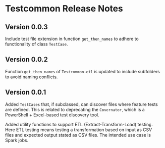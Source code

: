 # Testcommon Release Notes

## Version 0.0.3

Include test file extension in function `get_then_names` to adhere to functionality of class `TestCase`.

## Version 0.0.2

Function `get_then_names` of `Testcommon.etl` is updated to include subfolders to avoid naming conflicts.

## Version 0.0.1

Added `TestCases` that, if subclassed, can discover files where feature tests are defined. This is related to deprecating the `Covernator`, which is a PowerShell + Excel-based test discovery tool.

Added utility functions to support ETL (Extract-Transform-Load) testing. Here ETL testing means testing a transformation based on input as CSV files and expected output stated as CSV files.
The intended use case is Spark jobs.
